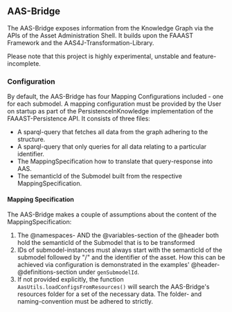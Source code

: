 ## AAS-Bridge

The AAS-Bridge exposes information from the Knowledge Graph via the APIs of the Asset Administration Shell. It builds
upon the FAAAST Framework and the AAS4J-Transformation-Library.

Please note that this project is highly experimental, unstable and feature-incomplete.

### Configuration

By default, the AAS-Bridge has four Mapping Configurations included - one for each submodel. A mapping configuration 
must be provided by the User on startup as part of the PersistenceInKnowledge implementation of the FAAAST-Persistence
API. It consists of three files:
- A sparql-query that fetches all data from the graph adhering to the structure.
- A sparql-query that only queries for all data relating to a particular identifier.
- The MappingSpecification how to translate that query-response into AAS.
- The semanticId of the Submodel built from the respective MappingSpecification.

#### Mapping Specification

The AAS-Bridge makes a couple of assumptions about the content of the MappingSpecification:
1. The @namespaces- AND the @variables-section of the @header both hold the semanticId of the Submodel that is to
be transformed
2. IDs of submodel-instances must always start with the semanticId of the submodel followed by "/" and the identifier of
the asset. How this can be achieved via configuration is demonstrated in the examples' @header-@definitions-section
under `genSubmodelId`.
3. If not provided explicitly, the function `AasUtils.loadConfigsFromResources()` will search the AAS-Bridge's resources
folder for a set of the necessary data. The folder- and naming-convention must be adhered to strictly.